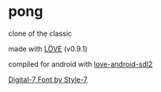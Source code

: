 # pong

clone of the classic

made with [LÖVE](https://love2d.org/) (v0.9.1)

compiled for android with [love-android-sdl2](https://bitbucket.org/MartinFelis/love-android-sdl2/wiki/Home)

[Digital-7 Font by Style-7](http://www.fontspace.com/style-7/digital-7)